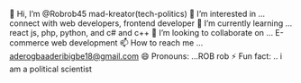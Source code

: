👋 Hi, I’m @Robrob45 mad-kreator(tech-politics)
👀 I’m interested in ... connect with web developers, frontend developer
🌱 I’m currently learning ... react js, php, python, and c# and c++
💞️ I’m looking to collaborate on ... E-commerce web development
📫 How to reach me ... aderogbaaderibigbe18@gmail.com
😄 Pronouns: ...ROB rob
⚡ Fun fact: .. i am a political scientist
